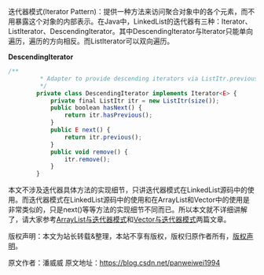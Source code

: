


迭代器模式(Iterator Pattern)：提供一种方法来访问聚合对象中的各个元素，而不用暴露这个对象的内部表示。在Java中，LinkedList的迭代器有三种：Iterator、ListIterator、DescendingIterator。其中DescendingIterator与Iterator只能单向遍历，遍历的方向相反。而ListIterator可以双向遍历。

**DescendingIterator**

```js 
/**
         * Adapter to provide descending iterators via ListItr.previous
         */
        private class DescendingIterator implements Iterator<E> {
            private final ListItr itr = new ListItr(size());
            public boolean hasNext() {
                return itr.hasPrevious();
            }
            public E next() {
                return itr.previous();
            }
            public void remove() {
                itr.remove();
            }
        }
```

本文不涉及迭代器具体方法的实现细节，只讲迭代器模式在LinkedList源码中的使用。而迭代器模式在LinkedList源码中的使用和在ArrayList和Vector中的使用是非常类似的，只是next()等等方法的实现细节不同而已。所以本文就不详细讲解了，请大家参考[ArrayList与迭代器模式](http://blog.csdn.net/panweiwei1994/article/details/76946406)和[Vector与迭代器模式](http://blog.csdn.net/panweiwei1994/article/details/77045407)两篇文章。

版权声明：本文为站长转载&整理，本站不享有版权，版权归原作者所有，[版权声明](https://gitee.com/hezhiyuan007/java-notes/raw/master/disclaimer.md)。




原文作者：潘威威 原文地址：https://blog.csdn.net/panweiwei1994